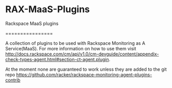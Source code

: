 RAX-MaaS-Plugins
================

Rackspace MaaS plugins

================

A collection of plugins to be used with Rackspace Monitoring as A Service(MaaS). For more information on how to use them visit http://docs.rackspace.com/cm/api/v1.0/cm-devguide/content/appendix-check-types-agent.html#section-ct-agent.plugin. 

At the moment none are guaranteed to work unless they are added to the git repo https://github.com/racker/rackspace-monitoring-agent-plugins-contrib
